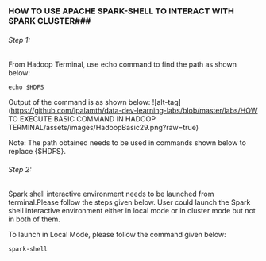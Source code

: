 ### HOW TO USE APACHE SPARK-SHELL TO INTERACT WITH SPARK CLUSTER###

###### Step 1:
From Hadoop Terminal, use echo command to find the path as shown below:
```jason
echo $HDFS
```
Output of the command is as shown below:
![alt-tag](https://github.com/lpalamth/data-dev-learning-labs/blob/master/labs/HOW TO EXECUTE BASIC COMMAND IN HADOOP TERMINAL/assets/images/HadoopBasic29.png?raw=true)

Note: The path obtained needs to be used in commands shown below to replace {$HDFS}.


###### Step 2:
Spark shell interactive environment needs to be launched from terminal.Please follow the steps given below. User could launch the Spark shell interactive environment either in local mode or in cluster mode but not in both of them.

To launch in Local Mode, please follow the command given below:

```jason
spark-shell
```

